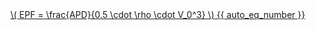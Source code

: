 <a href="/eco2_guide_center/1.%20ECO2%20Logic%20Guide/Hee1_Equation_List.html" class="equation-link" target="_blank" rel="noopener noreferrer">
  \( EPF = \frac{APD}{0.5 \cdot \rho \cdot V_0^3} \) {{ auto_eq_number }}
</a>
